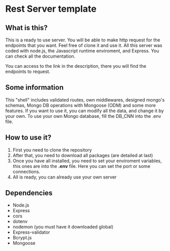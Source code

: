# Rest Server template

## What is this?

This is a ready to use server. You will be able to make http request for the endpoints that you want. Feel free of clone it and use it. All this server was coded with node.js, the Javascript runtime enviroment, and Express. You can check all the documentation.

You can access to the link in the description, there you will find the endpoints to request.

## Some information

This "shell" includes validated routes, own middlewares, designed mongo's schemas,
Mongo DB operations with Mongoose (ODM) and some more features. If you want to use it, 
you can modify all the data, and change it by your own. To use your own Mongo database, 
fill the DB_CNN into the .env file. 

## How to use it?

1. First you need to clone the repository
2. After that, you need to download all packages (are detailed at last)
3. Once you have all installed, you need to set your enviroment variables, this ones are
   into the **.env** file. Here you can set the port or some connections.
4. All is ready, you can already use your own server

## Dependencies

- Node.js
- Express
- cors
- dotenv
- nodemon (you must have it downloaded global)
- Express-validator
- Bcrypt.js
- Mongoose
